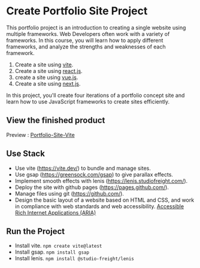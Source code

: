 # Create Portfolio Site Project

This portfolio project is an introduction to creating a single website using multiple frameworks.
Web Developers often work with a variety of frameworks.
In this course, you will learn how to apply different frameworks, 
and analyze the strengths and weaknesses of each framework.

1. Create a site using [vite](https://github.com/Sol-Data/Portfolio-Site-Vite). 
2. Create a site using [react.js](https://github.com/Sol-Data/Portfolio-Site-React). 
3. create a site using [vue.js](https://github.com/Sol-Data/Portfolio-Site-Vue).
4. Create a site using [next.js](https://github.com/Sol-Data/Portfolio-Site-Next).

In this project, you'll create four iterations of a portfolio concept site and learn how to use JavaScript frameworks to create sites efficiently.

## View the finished product 
Preview : [Portfolio-Site-Vite](https://sol-data.github.io/Portfolio-Site-Vite/)

## Use Stack

- Use vite (https://vite.dev/) to bundle and manage sites.
- Use gsap (https://greensock.com/gsap) to give parallax effects.
- Implement smooth effects with lenis (https://lenis.studiofreight.com/).
- Deploy the site with github pages (https://pages.github.com/).
- Manage files using git (https://github.com/).
- Design the basic layout of a website based on HTML and CSS, and work in compliance with web standards and web accessibility. [Accessible Rich Internet Applications (ARIA)](https://developer.mozilla.org/en-US/docs/Web/Accessibility/ARIA/Roles)

## Run the Project
- Install vite. `npm create vite@latest`
- Install gsap. `npm install gsap`
- Install lenis. `npm install @studio-freight/lenis`
